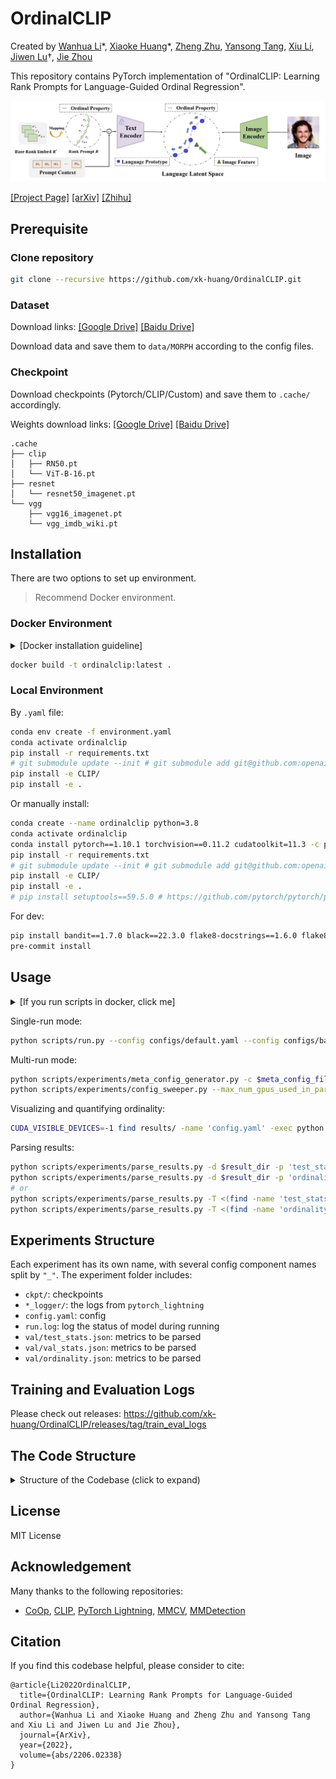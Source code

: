 # OrdinalCLIP

Created by [Wanhua Li](https://raoyongming.github.io/)\*, [Xiaoke Huang](https://xk-huang.github.io/)\*, [Zheng Zhu](http://www.zhengzhu.net/), [Yansong Tang](https://andytang15.github.io/), [Xiu Li](https://scholar.google.com/citations?hl=zh-CN&user=Xrh1OIUAAAAJ&view_op=list_works&sortby=pubdate), [Jiwen Lu](https://scholar.google.com/citations?user=TN8uDQoAAAAJ&hl=en&authuser=1)†, [Jie Zhou](https://scholar.google.com/citations?user=6a79aPwAAAAJ&hl=en&authuser=1)

This repository contains PyTorch implementation of "OrdinalCLIP: Learning Rank Prompts for Language-Guided Ordinal Regression".

![intro](figs/intro.png)

[[Project Page]](https://xk-huang.github.io/OrdinalCLIP/)
[[arXiv]](https://arxiv.org/abs/2206.02338)
[[Zhihu]](https://zhuanlan.zhihu.com/p/565034693)

## Prerequisite  

### Clone repository

```bash
git clone --recursive https://github.com/xk-huang/OrdinalCLIP.git
```

### Dataset

Download links: [[Google Drive]](https://drive.google.com/drive/folders/1pXDa1iLvG_veewtrvpqayOA7mtkUWJYr?usp=sharing) [[Baidu Drive]](https://pan.baidu.com/s/1RSYSx8tP7M4grUeVfuUhvQ?pwd=k44w)

Download data and save them to `data/MORPH` according to the config files.

### Checkpoint

Download checkpoints (Pytorch/CLIP/Custom) and save them to `.cache/` accordingly.

Weights download links: [[Google Drive]](https://drive.google.com/drive/folders/1pXDa1iLvG_veewtrvpqayOA7mtkUWJYr?usp=sharing) [[Baidu Drive]](https://pan.baidu.com/s/1RSYSx8tP7M4grUeVfuUhvQ?pwd=k44w)

```
.cache
├── clip
│   ├── RN50.pt
│   └── ViT-B-16.pt
├── resnet
│   └── resnet50_imagenet.pt
└── vgg
    ├── vgg16_imagenet.pt
    └── vgg_imdb_wiki.pt
```

## Installation

There are two options to set up environment. 
> Recommend Docker environment.

### Docker Environment

<details>
  <summary>[Docker installation guideline]</summary>

---

1. Install Docker:
    1. Ubuntu >= 18.04: https://docs.docker.com/engine/install/ubuntu/
    2. Ubuntu == 16.04: https://www.digitalocean.com/community/tutorials/how-to-install-and-use-docker-on-ubuntu-16-04
2. Then install nvidia-docker: https://docs.nvidia.com/datacenter/cloud-native/container-toolkit/install-guide.html#setting-up-nvidia-container-toolkit

---

</details>

```bash
docker build -t ordinalclip:latest .
```

### Local Environment
By `.yaml` file:

```bash
conda env create -f environment.yaml
conda activate ordinalclip
pip install -r requirements.txt
# git submodule update --init # git submodule add git@github.com:openai/CLIP.git
pip install -e CLIP/
pip install -e .
```

Or manually install:

```bash
conda create --name ordinalclip python=3.8
conda activate ordinalclip
conda install pytorch==1.10.1 torchvision==0.11.2 cudatoolkit=11.3 -c pytorch -c conda-forge
pip install -r requirements.txt
# git submodule update --init # git submodule add git@github.com:openai/CLIP.git
pip install -e CLIP/
pip install -e .
# pip install setuptools==59.5.0 # https://github.com/pytorch/pytorch/pull/69904
```

For dev:

```bash
pip install bandit==1.7.0 black==22.3.0 flake8-docstrings==1.6.0 flake8==3.9.1 flynt==0.64 isort==5.8.0 mypy==0.902 pre-commit==2.13.0 pytest ipython
pre-commit install
```

## Usage

<details>
  <summary>[If you run scripts in docker, click me]</summary>

---

Start Docker container

```bash
docker run -itd --gpus all \
  -v $(realpath .cache/):/workspace/OrdinalCLIP/.cache \
  -v $(realpath data/):/workspace/OrdinalCLIP/data \
  -v $(realpath results/):/workspace/OrdinalCLIP/results \
  -v $(realpath configs/):/workspace/OrdinalCLIP/configs \
  --name ordinalclip \
  --shm-size 8gb \
  ordinalclip bash
docker exec -it ordinalclip bash
# In the container, run `python ...`
```

After running, remove container and release resources:

```bash
exit # or Ctrl^D
docker rm -f ordinalclip
```

---

</details>

Single-run mode:

```bash
python scripts/run.py --config configs/default.yaml --config configs/base_cfgs/*.yml --config ...
```

Multi-run mode:

```bash
python scripts/experiments/meta_config_generator.py -c $meta_config_file
python scripts/experiments/config_sweeper.py --max_num_gpus_used_in_parallel 8 --num_jobs_per_gpu 1 -d $sweep_config_dir 
```

Visualizing and quantifying ordinality:

```bash
CUDA_VISIBLE_DEVICES=-1 find results/ -name 'config.yaml' -exec python scripts/vis_ordinality.py -c {} \;
```

Parsing results:

```bash
python scripts/experiments/parse_results.py -d $result_dir -p 'test_stats.json'
python scripts/experiments/parse_results.py -d $result_dir -p 'ordinality.json'
# or
python scripts/experiments/parse_results.py -T <(find -name 'test_stats.json') -p 'test_stats.json'
python scripts/experiments/parse_results.py -T <(find -name 'ordinality.json') -p 'ordinality.json'
```

## Experiments Structure

Each experiment has its own name, with several config component names split by `"_"`.
The experiment folder includes:

- `ckpt/`: checkpoints
- `*_logger/`: the logs from `pytorch_lightning`
- `config.yaml`: config
- `run.log`: log the status of model during running
- `val/test_stats.json`: metrics to be parsed
- `val/val_stats.json`: metrics to be parsed
- `val/ordinality.json`: metrics to be parsed

## Training and Evaluation Logs

Please check out releases: https://github.com/xk-huang/OrdinalCLIP/releases/tag/train_eval_logs

## The Code Structure

<details>
  <summary> Structure of the Codebase (click to expand) </summary>

### Structure of ordinalclip

- ordinalclip

  - models
    attributes: image_encoder (torchvision model: fp32, CLIP image encoder: fp16), text_encoder (float32, but layer norm are computed in float32), all converted to float32
    - prompt learner
      - plain prompt learner
        args: num_ranks, num_tokens_per_rank, num_tokens_for_context, rank_tokens_position, init_rank_path, init_context, rank_specific_context
        attributes: context_embeds, rank_embeds, pseudo_sentence_tokens,
      - rank prompt learner (inherited from plain prompt learner)
        args: num_ranks, num_tokens_per_rank, num_tokens_for_context, rank_tokens_position, init_rank_path, init_context, rank_specific_context,interpolation_type
        attributes: weights for interpolation
  - runner
    - runner: A wrapper using pl.LightningModule, defines: loss_computation, metrics computation, create_optimizer, lr_scheduler
    - data: pl.LightningDataModule
    - utils: model io, parameter (un)freeze
  - utils
    - logging & registry from MMCV

- scripts

  - run.py
    To prepare args, use OmegaConf,
    logging and wandb logger,
    train/val/test dataloader,
    model (runner),
    setup trainer

- configs

</details>

## License

MIT License

## Acknowledgement

Many thanks to the following repositories:

- [CoOp](https://github.com/KaiyangZhou/CoOp), [CLIP](https://github.com/openai/CLIP), [PyTorch Lightning](https://github.com/Lightning-AI/lightning), [MMCV](https://github.com/open-mmlab/mmcv), [MMDetection](https://github.com/open-mmlab/mmdetection)

## Citation

If you find this codebase helpful, please consider to cite:

```
@article{Li2022OrdinalCLIP,
  title={OrdinalCLIP: Learning Rank Prompts for Language-Guided Ordinal Regression},
  author={Wanhua Li and Xiaoke Huang and Zheng Zhu and Yansong Tang and Xiu Li and Jiwen Lu and Jie Zhou},
  journal={ArXiv},
  year={2022},
  volume={abs/2206.02338}
} 
```
